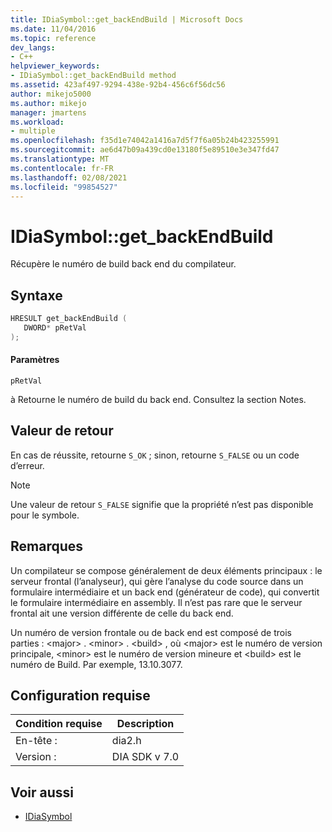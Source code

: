 ```yaml
---
title: IDiaSymbol::get_backEndBuild | Microsoft Docs
ms.date: 11/04/2016
ms.topic: reference
dev_langs:
- C++
helpviewer_keywords:
- IDiaSymbol::get_backEndBuild method
ms.assetid: 423af497-9294-438e-92b4-456c6f56dc56
author: mikejo5000
ms.author: mikejo
manager: jmartens
ms.workload:
- multiple
ms.openlocfilehash: f35d1e74042a1416a7d5f7f6a05b24b423255991
ms.sourcegitcommit: ae6d47b09a439cd0e13180f5e89510e3e347fd47
ms.translationtype: MT
ms.contentlocale: fr-FR
ms.lasthandoff: 02/08/2021
ms.locfileid: "99854527"
---
```

# <a name="idiasymbolget_backendbuild"></a>IDiaSymbol::get_backEndBuild
Récupère le numéro de build back end du compilateur.

## <a name="syntax"></a>Syntaxe

```C++
HRESULT get_backEndBuild ( 
   DWORD* pRetVal
);
```

#### <a name="parameters"></a>Paramètres
 `pRetVal`

à Retourne le numéro de build du back end. Consultez la section Notes.

## <a name="return-value"></a>Valeur de retour
 En cas de réussite, retourne `S_OK` ; sinon, retourne `S_FALSE` ou un code d’erreur.

> [!NOTE]
> Une valeur de retour `S_FALSE` signifie que la propriété n’est pas disponible pour le symbole.

## <a name="remarks"></a>Remarques
 Un compilateur se compose généralement de deux éléments principaux : le serveur frontal (l’analyseur), qui gère l’analyse du code source dans un formulaire intermédiaire et un back end (générateur de code), qui convertit le formulaire intermédiaire en assembly. Il n’est pas rare que le serveur frontal ait une version différente de celle du back end.

 Un numéro de version frontale ou de back end est composé de trois parties : \<major> . \<minor> . \<build> , où \<major> est le numéro de version principale, \<minor> est le numéro de version mineure et \<build> est le numéro de Build. Par exemple, 13.10.3077.

## <a name="requirements"></a>Configuration requise

|Condition requise|Description|
|-----------------|-----------------|
|En-tête :|dia2.h|
|Version :|DIA SDK v 7.0|

## <a name="see-also"></a>Voir aussi
- [IDiaSymbol](../../debugger/debug-interface-access/idiasymbol.md)